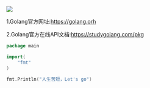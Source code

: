 ![](https://img.shields.io/badge/%E4%BA%BA%E7%94%9F%E8%8B%A6%E7%9F%AD-Let's%20go-blue.svg)

1.Golang官方网址:https://golang.orh

2.Golang官方在线API文档:https://studygolang.com/pkg

```go
package main

import(
    "fmt"
)

fmt.Println("人生苦短，Let's go")
```



